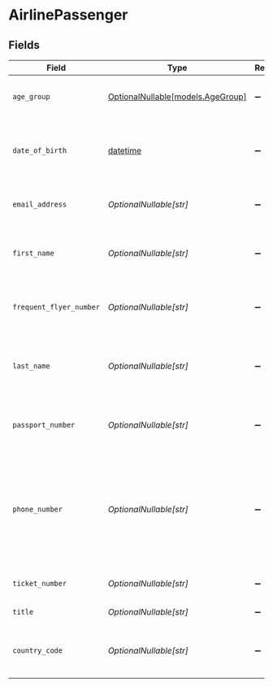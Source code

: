 # AirlinePassenger


## Fields

| Field                                                                                              | Type                                                                                               | Required                                                                                           | Description                                                                                        | Example                                                                                            |
| -------------------------------------------------------------------------------------------------- | -------------------------------------------------------------------------------------------------- | -------------------------------------------------------------------------------------------------- | -------------------------------------------------------------------------------------------------- | -------------------------------------------------------------------------------------------------- |
| `age_group`                                                                                        | [OptionalNullable[models.AgeGroup]](../models/agegroup.md)                                         | :heavy_minus_sign:                                                                                 | The age group for the passenger.                                                                   | adult                                                                                              |
| `date_of_birth`                                                                                    | [datetime](https://docs.python.org/3/library/datetime.html#datetime-objects)                       | :heavy_minus_sign:                                                                                 | The passenger's date of birth in YYYY-MM-YY format.                                                | 2013-07-16                                                                                         |
| `email_address`                                                                                    | *OptionalNullable[str]*                                                                            | :heavy_minus_sign:                                                                                 | The email address of the passenger.                                                                | john@example.com                                                                                   |
| `first_name`                                                                                       | *OptionalNullable[str]*                                                                            | :heavy_minus_sign:                                                                                 | The first name(s) or given name of the passenger.                                                  | John                                                                                               |
| `frequent_flyer_number`                                                                            | *OptionalNullable[str]*                                                                            | :heavy_minus_sign:                                                                                 | The passenger's frequent flyer number.                                                             | 15885566                                                                                           |
| `last_name`                                                                                        | *OptionalNullable[str]*                                                                            | :heavy_minus_sign:                                                                                 | The last name, or family name, of the passenger.                                                   | Luhn                                                                                               |
| `passport_number`                                                                                  | *OptionalNullable[str]*                                                                            | :heavy_minus_sign:                                                                                 | The passenger's unique passport number.                                                            | 11117700225                                                                                        |
| `phone_number`                                                                                     | *OptionalNullable[str]*                                                                            | :heavy_minus_sign:                                                                                 | The phone number of the passenger. This number is formatted according to the E164 number standard. | +1234567890                                                                                        |
| `ticket_number`                                                                                    | *OptionalNullable[str]*                                                                            | :heavy_minus_sign:                                                                                 | The ticket number for a flight.                                                                    | BA1236699999                                                                                       |
| `title`                                                                                            | *OptionalNullable[str]*                                                                            | :heavy_minus_sign:                                                                                 | Title of the passenger.                                                                            | Mr.                                                                                                |
| `country_code`                                                                                     | *OptionalNullable[str]*                                                                            | :heavy_minus_sign:                                                                                 | The country of residence of the passenger                                                          | US                                                                                                 |